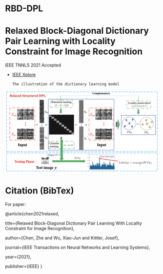 # RBD-DPL
# Relaxed Block-Diagonal Dictionary Pair Learning with Locality Constraint for Image Recognition

IEEE TNNLS 2021 Accepted

- [IEEE Xplore](https://ieeexplore.ieee.org/abstract/document/9386270)

      The illustration of the dictionary learning model 
 ![](https://github.com/chenzhe207/RBD-DPL/blob/master/framework.png)
 
# Citation (BibTex)

For paper:

@article{chen2021relaxed,

  title={Relaxed Block-Diagonal Dictionary Pair Learning With Locality Constraint for Image Recognition},
  
  author={Chen, Zhe and Wu, Xiao-Jun and Kittler, Josef},
  
  journal={IEEE Transactions on Neural Networks and Learning Systems},
  
  year={2021},
  
  publisher={IEEE}
}
